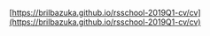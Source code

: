 [https://brilbazuka.github.io/rsschool-2019Q1-cv/cv](https://brilbazuka.github.io/rsschool-2019Q1-cv/cv)